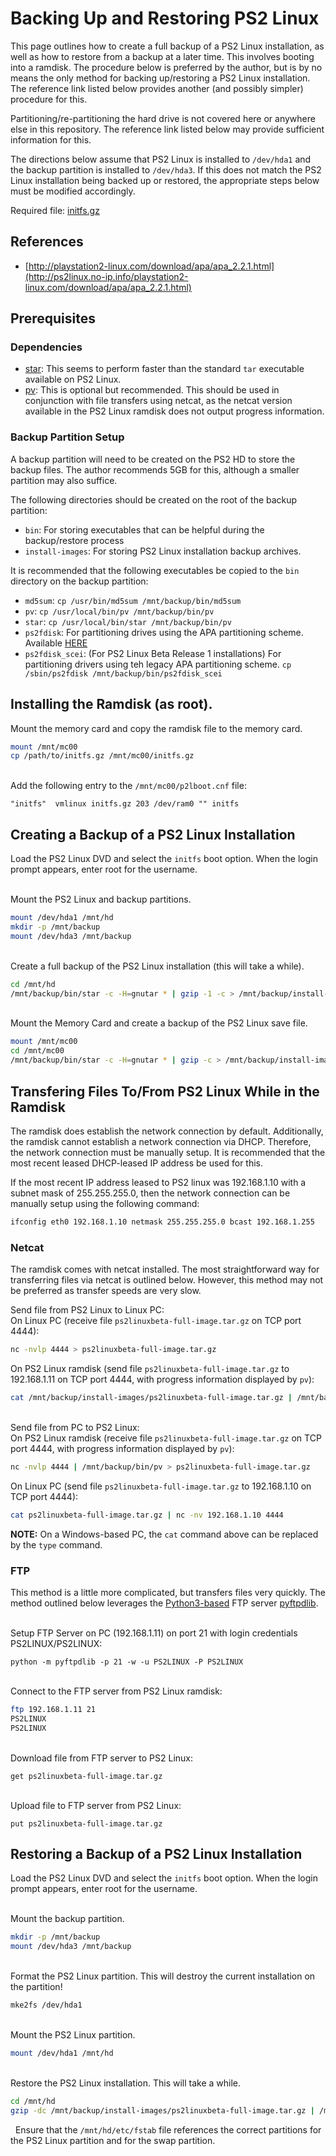 # Backing Up and Restoring PS2 Linux

This page outlines how to create a full backup of a PS2 Linux installation, as well as how to restore from a backup at a later time. This involves booting into a ramdisk. The procedure below is preferred by the author, but is by no means the only method for backing up/restoring a PS2 Linux installation. The reference link listed below provides another (and possibly simpler) procedure for this.

Partitioning/re-partitioning the hard drive is not covered here or anywhere else in this repository. The reference link listed below may provide sufficient information for this.

The directions below assume that PS2 Linux is installed to ```/dev/hda1``` and the backup partition is installed to ```/dev/hda3```. If this does not match the PS2 Linux installation being backed up or restored, the appropriate steps below must be modified accordingly.

Required file: [initfs.gz](http://ps2linux.no-ip.info/playstation2-linux.com/download/apa/initfs.gz)

## References

* [http://playstation2-linux.com/download/apa/apa_2.2.1.html](http://ps2linux.no-ip.info/playstation2-linux.com/download/apa/apa_2.2.1.html)

## Prerequisites

### Dependencies

* [star](../../Software&#32;Installation/Packages/star): This seems to perform faster than the standard ```tar``` executable available on PS2 Linux.
* [pv](../../Software&#32;Installation/Packages/pv): This is optional but recommended. This should be used in conjunction with file transfers using netcat, as the netcat version available in the PS2 Linux ramdisk does not output progress information.

### Backup Partition Setup

A backup partition will need to be created on the PS2 HD to store the backup files. The author recommends 5GB for this, although a smaller partition may also suffice.

The following directories should be created on the root of the backup partition:
* ```bin```: For storing executables that can be helpful during the backup/restore process
* ```install-images```: For storing PS2 Linux installation backup archives.

It is recommended that the following executables be copied to the ```bin``` directory on the backup partition:
* ```md5sum```: ```cp /usr/bin/md5sum /mnt/backup/bin/md5sum```
* ```pv```: ```cp /usr/local/bin/pv /mnt/backup/bin/pv```
* ```star```: ```cp /usr/local/bin/star /mnt/backup/bin/pv```
* ```ps2fdisk```: For partitioning drives using the APA partitioning scheme. Available [HERE](http://ps2linux.no-ip.info/playstation2-linux.com/download/apa/ps2fdisk_0.9-3.gz)
* ```ps2fdisk_scei```: (For PS2 Linux Beta Release 1 installations) For partitioning drivers using teh legacy APA partitioning scheme. ```cp /sbin/ps2fdisk /mnt/backup/bin/ps2fdisk_scei```

## Installing the Ramdisk (as root).

Mount the memory card and copy the ramdisk file to the memory card.
```bash
mount /mnt/mc00
cp /path/to/initfs.gz /mnt/mc00/initfs.gz
```

&nbsp;  
Add the following entry to the ```/mnt/mc00/p2lboot.cnf``` file:
```
"initfs"  vmlinux initfs.gz 203 /dev/ram0 "" initfs
```

## Creating a Backup of a PS2 Linux Installation

Load the PS2 Linux DVD and select the ```initfs``` boot option. When the login prompt appears, enter root for the username.

&nbsp;  
Mount the PS2 Linux and backup partitions.
```bash
mount /dev/hda1 /mnt/hd
mkdir -p /mnt/backup
mount /dev/hda3 /mnt/backup
```

&nbsp;  
Create a full backup of the PS2 Linux installation (this will take a while).
```bash
cd /mnt/hd
/mnt/backup/bin/star -c -H=gnutar * | gzip -1 -c > /mnt/backup/install-images/ps2linuxbeta-full-image.tar.gz
```

&nbsp;  
Mount the Memory Card and create a backup of the PS2 Linux save file.
```bash
mount /mnt/mc00
cd /mnt/mc00
/mnt/backup/bin/star -c -H=gnutar * | gzip -c > /mnt/backup/install-images/mc00.tar.gz
```

## Transfering Files To/From PS2 Linux While in the Ramdisk

The ramdisk does establish the network connection by default. Additionally, the ramdisk cannot establish a network connection via DHCP. Therefore, the network connection must be manually setup. It is recommended that the most recent leased DHCP-leased IP address be used for this.

If the most recent IP address leased to PS2 linux was 192.168.1.10 with a subnet mask of 255.255.255.0, then the network connection can be manually setup using the following command:
```bash
ifconfig eth0 192.168.1.10 netmask 255.255.255.0 bcast 192.168.1.255
```

### Netcat

The ramdisk comes with netcat installed. The most straightforward way for transferring files via netcat is outlined below. However, this method may not be preferred as transfer speeds are very slow.

Send file from PS2 Linux to Linux PC:  
On Linux PC (receive file ```ps2linuxbeta-full-image.tar.gz``` on TCP port 4444):
```bash
nc -nvlp 4444 > ps2linuxbeta-full-image.tar.gz
```
On PS2 Linux ramdisk (send file ```ps2linuxbeta-full-image.tar.gz``` to 192.168.1.11 on TCP port 4444, with progress information displayed by ```pv```):
```bash
cat /mnt/backup/install-images/ps2linuxbeta-full-image.tar.gz | /mnt/backup/bin/pv | nc -nv 192.168.1.11 4444
```

&nbsp;  
Send file from PC to PS2 Linux:  
On PS2 Linux ramdisk (receive file ```ps2linuxbeta-full-image.tar.gz``` on TCP port 4444, with progress information displayed by ```pv```):
```bash
nc -nvlp 4444 | /mnt/backup/bin/pv > ps2linuxbeta-full-image.tar.gz
```
On Linux PC (send file ```ps2linuxbeta-full-image.tar.gz``` to 192.168.1.10 on TCP port 4444):
```bash
cat ps2linuxbeta-full-image.tar.gz | nc -nv 192.168.1.10 4444
```

**NOTE:** On a Windows-based PC, the ```cat``` command above can be replaced by the ```type``` command.

### FTP

This method is a little more complicated, but transfers files very quickly. The method outlined below leverages the [Python3-based](https://www.python.org/) FTP server [pyftpdlib](https://pypi.org/project/pyftpdlib/).

&nbsp;  
Setup FTP Server on PC (192.168.1.11) on port 21 with login credentials PS2LINUX/PS2LINUX:
```
python -m pyftpdlib -p 21 -w -u PS2LINUX -P PS2LINUX
```

&nbsp;  
Connect to the FTP server from PS2 Linux ramdisk:
```bash
ftp 192.168.1.11 21
PS2LINUX
PS2LINUX
```

&nbsp;  
Download file from FTP server to PS2 Linux:
```
get ps2linuxbeta-full-image.tar.gz
```

&nbsp;  
Upload file to FTP server from PS2 Linux:
```
put ps2linuxbeta-full-image.tar.gz
```

## Restoring a Backup of a PS2 Linux Installation

Load the PS2 Linux DVD and select the ```initfs``` boot option. When the login prompt appears, enter root for the username.

&nbsp;  
Mount the backup partition.
```bash
mkdir -p /mnt/backup
mount /dev/hda3 /mnt/backup
```

&nbsp;  
Format the PS2 Linux partition. This will destroy the current installation on the partition!
```bash
mke2fs /dev/hda1
```

&nbsp;  
Mount the PS2 Linux partition.
```bash
mount /dev/hda1 /mnt/hd
```

&nbsp;  
Restore the PS2 Linux installation. This will take a while.
```bash
cd /mnt/hd
gzip -dc /mnt/backup/install-images/ps2linuxbeta-full-image.tar.gz | /mnt/backup/bin/star -x -p -f -
```

&nbsp; 
Ensure that the ```/mnt/hd/etc/fstab``` file references the correct partitions for the PS2 Linux partition and for the swap partition.

